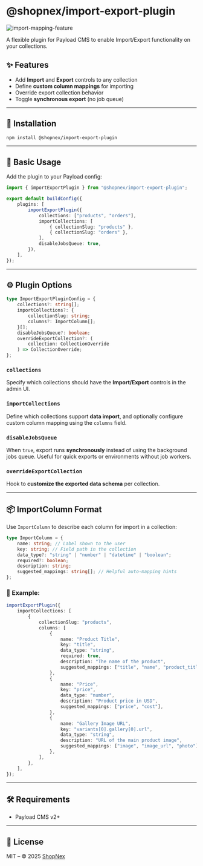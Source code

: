 # @shopnex/import-export-plugin

![import-mapping-feature](https://github.com/user-attachments/assets/656c315b-979e-484b-ae36-ea122e500792)

A flexible plugin for Payload CMS to enable Import/Export functionality on your collections.

## ✨ Features

- Add **Import** and **Export** controls to any collection
- Define **custom column mappings** for importing
- Override export collection behavior
- Toggle **synchronous export** (no job queue)

---

## 🔧 Installation

```bash
npm install @shopnex/import-export-plugin
```

---

## 🚀 Basic Usage

Add the plugin to your Payload config:

```ts
import { importExportPlugin } from "@shopnex/import-export-plugin";

export default buildConfig({
    plugins: [
        importExportPlugin({
            collections: ["products", "orders"],
            importCollections: [
                { collectionSlug: "products" },
                { collectionSlug: "orders" },
            ],
            disableJobsQueue: true,
        }),
    ],
});
```

---

## ⚙️ Plugin Options

```ts
type ImportExportPluginConfig = {
    collections?: string[];
    importCollections?: {
        collectionSlug: string;
        columns?: ImportColumn[];
    }[];
    disableJobsQueue?: boolean;
    overrideExportCollection?: (
        collection: CollectionOverride
    ) => CollectionOverride;
};
```

### `collections`

Specify which collections should have the **Import/Export** controls in the admin UI.

### `importCollections`

Define which collections support **data import**, and optionally configure custom column mapping using the `columns` field.

### `disableJobsQueue`

When `true`, export runs **synchronously** instead of using the background jobs queue. Useful for quick exports or environments without job workers.

### `overrideExportCollection`

Hook to **customize the exported data schema** per collection.

---

## 📦 ImportColumn Format

Use `ImportColumn` to describe each column for import in a collection:

```ts
type ImportColumn = {
    name: string; // Label shown to the user
    key: string; // Field path in the collection
    data_type?: "string" | "number" | "datetime" | "boolean";
    required?: boolean;
    description: string;
    suggested_mappings: string[]; // Helpful auto-mapping hints
};
```

### 🧪 Example:

```ts
importExportPlugin({
    importCollections: [
        {
            collectionSlug: "products",
            columns: [
                {
                    name: "Product Title",
                    key: "title",
                    data_type: "string",
                    required: true,
                    description: "The name of the product",
                    suggested_mappings: ["title", "name", "product_title"],
                },
                {
                    name: "Price",
                    key: "price",
                    data_type: "number",
                    description: "Product price in USD",
                    suggested_mappings: ["price", "cost"],
                },
                {
                    name: "Gallery Image URL",
                    key: "variants[0].gallery[0].url",
                    data_type: "string",
                    description: "URL of the main product image",
                    suggested_mappings: ["image", "image_url", "photo"],
                },
            ],
        },
    ],
});
```

---

## 🛠 Requirements

- Payload CMS v2+

---

## 📃 License

MIT – © 2025 [ShopNex](https://github.com/shopnex)

